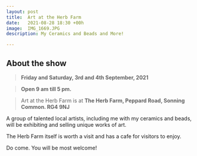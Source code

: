 ```yaml
---
layout: post
title:  Art at the Herb Farm
date:   2021-08-28 18:30 +00h
image:  IMG_1669.JPG
description: My Ceramics and Beads and More!

---
```


## About the show

>**Friday and Saturday, 3rd and 4th September, 2021**

>**Open 9 am till 5 pm.**

>Art at the Herb Farm is at **The Herb Farm, Peppard Road, Sonning Common. RG4 9NJ**

A group of talented local artists, including me with my ceramics and beads, will be exhibiting and selling unique works of art. 

The Herb Farm itself is worth a visit and has a cafe for visitors to enjoy.

Do come. You will be most welcome!
